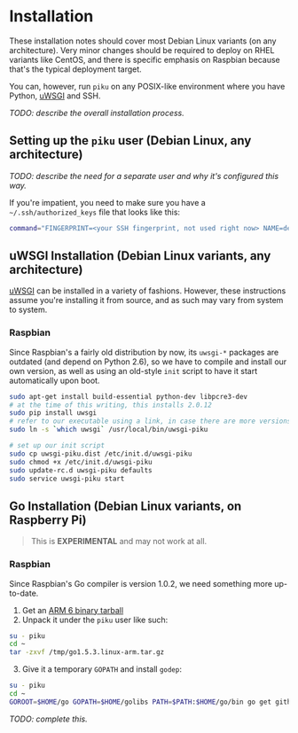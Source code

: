 # Installation

These installation notes should cover most Debian Linux variants (on any architecture). Very minor changes should be required to deploy on RHEL variants like CentOS, and there is specific emphasis on Raspbian because that's the typical deployment target.

You can, however, run `piku` on any POSIX-like environment where you have Python, [uWSGI][uwsgi] and SSH.

_TODO: describe the overall installation process._

## Setting up the `piku` user (Debian Linux, any architecture)

_TODO: describe the need for a separate user and why it's configured this way._

If you're impatient, you need to make sure you have a `~/.ssh/authorized_keys` file that looks like this:

```bash
command="FINGERPRINT=<your SSH fingerprint, not used right now> NAME=default /home/piku/piku.py $SSH_ORIGINAL_COMMAND",no-agent-forwarding,no-user-rc,no-X11-forwarding,no-port-forwarding <your ssh key>
```

## uWSGI Installation (Debian Linux variants, any architecture)

[uWSGI][uwsgi] can be installed in a variety of fashions. However, these instructions assume you're installing it from source, and as such may vary from system to system.

### Raspbian

Since Raspbian's a fairly old distribution by now, its `uwsgi-*` packages are outdated (and depend on Python 2.6), so we have to compile and install our own version, as well as using an old-style `init` script to have it start automatically upon boot.

```bash
sudo apt-get install build-essential python-dev libpcre3-dev
# at the time of this writing, this installs 2.0.12
sudo pip install uwsgi
# refer to our executable using a link, in case there are more versions installed
sudo ln -s `which uwsgi` /usr/local/bin/uwsgi-piku

# set up our init script
sudo cp uwsgi-piku.dist /etc/init.d/uwsgi-piku
sudo chmod +x /etc/init.d/uwsgi-piku
sudo update-rc.d uwsgi-piku defaults
sudo service uwsgi-piku start
```

## Go Installation (Debian Linux variants, on Raspberry Pi)

> This is **EXPERIMENTAL** and may not work at all.

### Raspbian

Since Raspbian's Go compiler is version 1.0.2, we need something more up-to-date.

1. Get an [ARM 6 binary tarball][goarm]
2. Unpack it under the `piku` user like such:

```bash
su - piku
cd ~
tar -zxvf /tmp/go1.5.3.linux-arm.tar.gz
```

3. Give it a temporary `GOPATH` and install `godep`:

```bash
su - piku
cd ~
GOROOT=$HOME/go GOPATH=$HOME/golibs PATH=$PATH:$HOME/go/bin go get github.com/tools/godep
```

_TODO: complete this._

[goarm]: http://dave.cheney.net/unofficial-arm-tarballs
[uwsgi]: https://github.com/unbit/uwsgi
